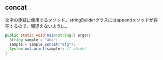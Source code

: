 ## concat

文字の連結に使用するメソッド。stringBuilderクラスにはappendメソッドが存在するので、間違えないように。

```Java
public static void main(String[] args){
  String sample = "abc";
  sample = sample.concat("efg");
  System.out.print(sample); // abcdef
}
```
